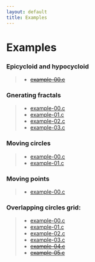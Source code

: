 ```yaml
---
layout: default
title: Examples
---
```


# Examples

### Epicycloid and hypocycloid

> * [~~example-00.c~~](examples/epicycloid_hypocycloid/example-00.html)

### Gnerating fractals

> * [example-00.c](examples/generating_fractals/example-00.html)
> * [example-01.c](examples/generating_fractals/example-01.html)
> * [example-02.c](examples/generating_fractals/example-02.html)
> * [example-03.c](examples/generating_fractals/example-03.html)

### Moving circles

> * [example-00.c](examples/moving_circles/example-00.html)
> * [example-01.c](examples/moving_circles/example-01.html)

### Moving points

> * [example-00.c](examples/moving_points/example-00.html)

### Overlapping circles grid:

> * [example-00.c](examples/overlapping_circles_grid/example-00.html)
> * [example-01.c](examples/overlapping_circles_grid/example-01.html)
> * [example-02.c](examples/overlapping_circles_grid/example-02.html)
> * [example-03.c](examples/overlapping_circles_grid/example-03.html)
> * [~~example-04.c~~](examples/overlapping_circles_grid/example-04.html)
> * [~~example-05.c~~](examples/overlapping_circles_grid/example-05.html)

